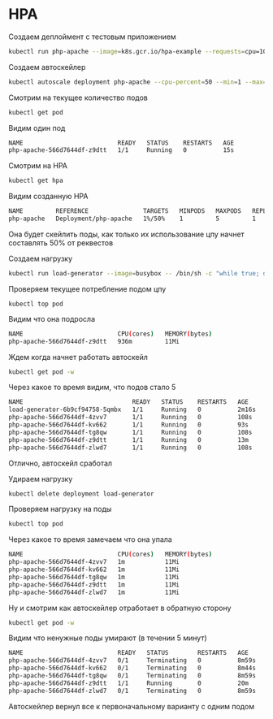 # HPA

Создаем деплоймент с тестовым приложением

```bash
kubectl run php-apache --image=k8s.gcr.io/hpa-example --requests=cpu=100m --expose --port=80
```

Создаем автоскейлер

```bash
kubectl autoscale deployment php-apache --cpu-percent=50 --min=1 --max=5
```

Смотрим на текущее количество подов

```bash
kubectl get pod
```

Видим один под
```bash
NAME                          READY   STATUS    RESTARTS   AGE
php-apache-566d7644df-z9dtt   1/1     Running   0          15s
```

Смотрим на HPA

```bash
kubectl get hpa
```

Видим созданную HPA
```bash
NAME         REFERENCE               TARGETS   MINPODS   MAXPODS   REPLICAS   AGE
php-apache   Deployment/php-apache   1%/50%    1         5         1          32s
```

Она будет скейлить поды, как только их использование цпу начнет составлять 50% от реквестов

Создаем нагрузку

```bash
kubectl run load-generator --image=busybox -- /bin/sh -c "while true; do wget -q -O- http://php-apache; done"
```

Проверяем текущее потребление подом цпу

```
kubectl top pod
```

Видим что она подросла
```bash
NAME                          CPU(cores)   MEMORY(bytes)
php-apache-566d7644df-z9dtt   936m         11Mi
```

Ждем когда начнет работать автоскейл

```bash
kubectl get pod -w
```

Через какое то время видим, что подов стало 5

```bash
NAME                              READY   STATUS    RESTARTS   AGE
load-generator-6b9cf94758-5qmbx   1/1     Running   0          2m16s
php-apache-566d7644df-4zvv7       1/1     Running   0          108s
php-apache-566d7644df-kv662       1/1     Running   0          93s
php-apache-566d7644df-tg8qw       1/1     Running   0          108s
php-apache-566d7644df-z9dtt       1/1     Running   0          13m
php-apache-566d7644df-zlwd7       1/1     Running   0          108s
```
Отлично, автоскейл сработал

Удираем нагрузку

```bash
kubectl delete deployment load-generator
```

Проверяем нагрузку на поды

```bash
kubectl top pod
```

Через какое то время замечаем что она упала

```bash
NAME                          CPU(cores)   MEMORY(bytes)
php-apache-566d7644df-4zvv7   1m           11Mi
php-apache-566d7644df-kv662   1m           11Mi
php-apache-566d7644df-tg8qw   1m           11Mi
php-apache-566d7644df-z9dtt   1m           11Mi
php-apache-566d7644df-zlwd7   1m           11Mi
```

Ну и смотрим как автоскейлер отработает в обратную сторону

```bash
kubectl get pod -w
```

Видим что ненужные поды умирают (в течении 5 минут)

```bash
NAME                          READY   STATUS        RESTARTS   AGE
php-apache-566d7644df-4zvv7   0/1     Terminating   0          8m59s
php-apache-566d7644df-kv662   0/1     Terminating   0          8m44s
php-apache-566d7644df-tg8qw   0/1     Terminating   0          8m59s
php-apache-566d7644df-z9dtt   1/1     Running       0          20m
php-apache-566d7644df-zlwd7   0/1     Terminating   0          8m59s
```

Автоскейлер вернул все к первоначальному варианту с одним подом
